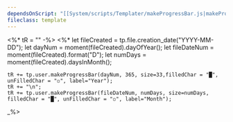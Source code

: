 ```yaml
---
dependsOnScript: "[[System/scripts/Templater/makeProgressBar.js|makeProgressBar.js]]"
fileclass: template
---
```

<%* tR = "" -%>
<%*
	let fileCreated = tp.file.creation_date("YYYY-MM-DD");
	let dayNum = moment(fileCreated).dayOfYear();
	let fileDateNum = moment(fileCreated).format("D");
	let numDays = moment(fileCreated).daysInMonth();
	
	tR += tp.user.makeProgressBar(dayNum, 365, size=33,filledChar = "█", unFilledChar = "◽", label="Year");
	tR += "\n";
	tR += tp.user.makeProgressBar(fileDateNum, numDays, size=numDays, filledChar = "█", unFilledChar = "◽", label="Month");
_%>
